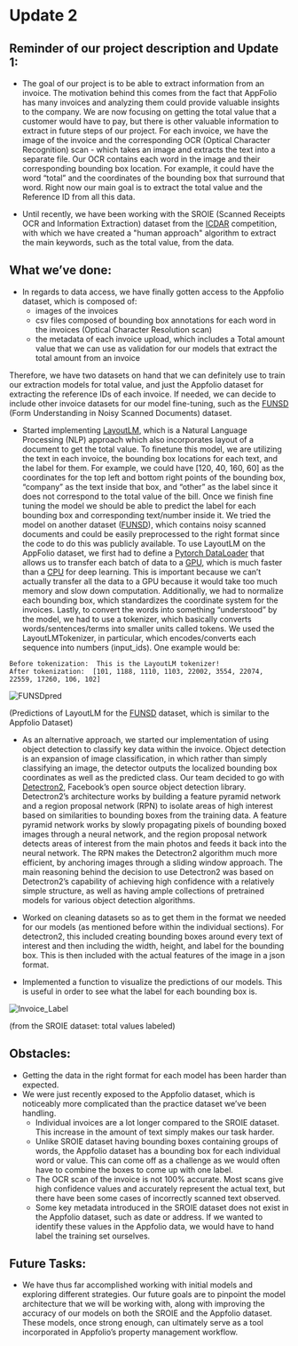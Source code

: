 # Update 2

## Reminder of our project description and Update 1: 

* The goal of our project is to be able to extract information from an invoice. The motivation behind this comes from the fact that AppFolio has many invoices and analyzing them could provide valuable insights to the company. We are now focusing on getting the total value that a customer would have to pay, but there is other valuable information to extract in future steps of our project. For each invoice, we have the image of the invoice and the corresponding OCR (Optical Character Recognition) scan - which takes an image and extracts the text into a separate file. Our OCR contains each word in the image and their corresponding bounding box location. For example, it could have the word “total” and the coordinates of the bounding box that surround that word. Right now our main goal is to extract the total value and the Reference ID  from all this data. 

* Until recently, we have been working with the SROIE (Scanned Receipts OCR and Information Extraction) dataset from the [ICDAR](https://rrc.cvc.uab.es/?ch=13) competition, with which we have created a "human approach" algorithm to extract the main keywords, such as the total value, from the data.

## What we’ve done:

* In regards to data access, we have finally gotten access to the Appfolio dataset, which is composed of:
  * images of the invoices
  * csv files composed of bounding box annotations for each word in the invoices (Optical Character Resolution scan)
  * the metadata of each invoice upload, which includes a Total amount value that we can use as validation for our models that extract the total amount from an invoice

Therefore, we have two datasets on hand that we can definitely use to train our extraction models for total value, and just the Appfolio dataset for extracting the reference IDs of each invoice. If needed, we can decide to include other invoice datasets for our model fine-tuning, such as the [FUNSD](https://guillaumejaume.github.io/FUNSD/) (Form Understanding in Noisy Scanned Documents) dataset. 

* Started implementing [LayoutLM](https://huggingface.co/transformers/model_doc/layoutlm.html), which is a Natural Language Processing (NLP) approach which also incorporates layout of a document to get the total value. To finetune this model, we are utilizing the text in each invoice, the bounding box locations for each text, and the label for them. For example, we could have [120, 40, 160, 60] as the coordinates for the top left and bottom right points of the bounding box, “company” as the text inside that box, and “other” as the label since it does not correspond to the total value of the bill. Once we finish fine tuning the model we should be able to predict the label for each bounding box and corresponding text/number inside it. We tried the model on another dataset ([FUNSD](https://guillaumejaume.github.io/FUNSD/)), which contains noisy scanned documents and could be easily preprocessed to the right format since the code to do this was publicly available. To use LayoutLM on the AppFolio dataset, we first had to define a [Pytorch DataLoader](https://pytorch.org/docs/stable/data.html) that allows us to transfer each batch of data to a [GPU](https://towardsdatascience.com/what-is-a-gpu-and-do-you-need-one-in-deep-learning-718b9597aa0d), which is much faster than a [CPU](https://en.wikipedia.org/wiki/Central_processing_unit) for deep learning. This is important because we can’t actually transfer all the data to a GPU because it would take too much memory and slow down computation. Additionally, we had to normalize each bounding box, which standardizes the coordinate system for the invoices. Lastly, to convert the words into something “understood” by the model, we had to use a tokenizer, which basically converts words/sentences/terms into smaller units called tokens. We used the LayoutLMTokenizer, in particular, which encodes/converts each sequence into numbers (input_ids).  One example would be:
 ```
Before tokenization:  This is the LayoutLM tokenizer!
After tokenization:  [101, 1188, 1110, 1103, 22002, 3554, 22074, 22559, 17260, 106, 102]
```


![FUNSDpred](FUNSDpred.png)

(Predictions of LayoutLM for the [FUNSD](https://guillaumejaume.github.io/FUNSD/) dataset, which is similar to the Appfolio Dataset)

* As an alternative approach, we started our implementation of using object detection to classify key data within the invoice. Object detection is an expansion of image classification, in which rather than simply classifying an image, the detector outputs the localized bounding box coordinates as well as the predicted class. Our team decided to go with [Detectron2](https://detectron2.readthedocs.io/en/latest/tutorials/getting_started.html), Facebook’s open source object detection library. Detectron2’s architecture works by building a feature pyramid network and a region proposal network (RPN) to isolate areas of high interest based on similarities to bounding boxes from the training data. A feature pyramid network works by slowly propagating pixels of bounding boxed images through a neural network, and the region proposal network detects areas of interest from the main photos and feeds it back into the neural network. The RPN makes the Detectron2 algorithm much more efficient, by anchoring images through a sliding window approach. The main reasoning behind the decision to use Detectron2 was based on Detectron2’s capability of achieving high confidence with a relatively simple structure, as well as having ample collections of pretrained models for various object detection algorithms. 

* Worked on cleaning datasets so as to get them in the format we needed for our models (as mentioned before within the individual sections). For detectron2, this included creating bounding boxes around every text of interest and then including the width, height, and label for the bounding box. This is then included with the actual features of the image in a json format. 
* Implemented a function to visualize the predictions of our models. This is useful in order to see what the label for each bounding box is.


![Invoice_Label](Invoice_Label.PNG)


(from the SROIE dataset: total values labeled)

## Obstacles:
* Getting the data in the right format for each model has been harder than expected. 
* We were just recently exposed to the Appfolio dataset, which is noticeably more complicated than the practice dataset we’ve been handling.
  * Individual invoices are a lot longer compared to the SROIE dataset. This increase in the amount of text simply makes our task harder. 
  * Unlike SROIE dataset having bounding boxes containing groups of words, the Appfolio dataset has a bounding box for each individual word or value. This can come off as a challenge as we would often have to combine the boxes to come up with one label. 
  * The OCR scan of the invoice is not 100% accurate. Most scans give high confidence values and accurately represent the actual text, but there have been some cases of incorrectly scanned text observed.
  * Some key metadata introduced in the SROIE dataset does not exist in the Appfolio dataset, such as date or address. If we wanted to identify these values in the Appfolio data, we would have to hand label the training set ourselves.



## Future Tasks:
* We have thus far accomplished working with initial models and exploring different strategies. Our future goals are to pinpoint the model architecture that we will be working with, along with improving the accuracy of our models on both the SROIE and the Appfolio dataset. These models, once strong enough, can ultimately serve as a tool incorporated in Appfolio’s property management workflow. 

